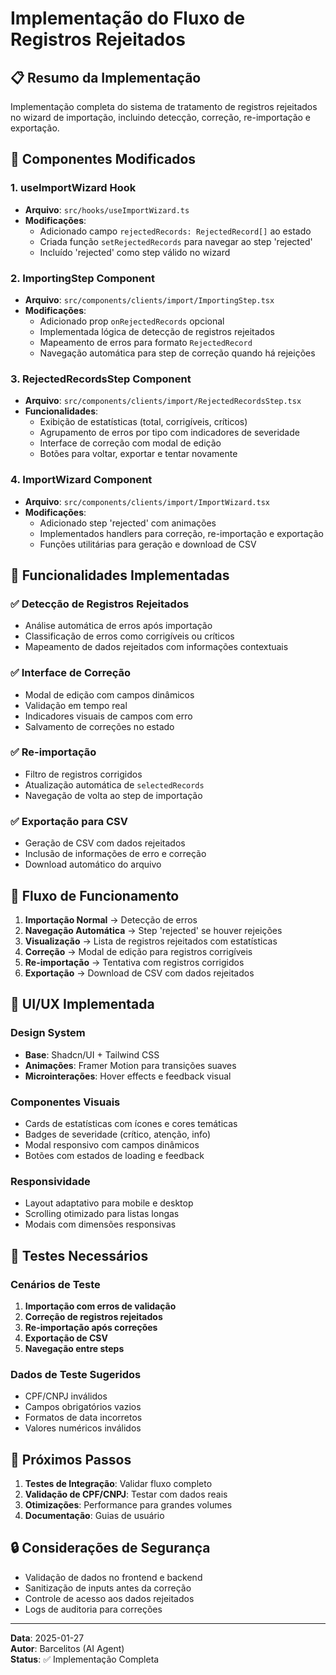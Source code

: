 # Implementação do Fluxo de Registros Rejeitados

## 📋 Resumo da Implementação

Implementação completa do sistema de tratamento de registros rejeitados no wizard de importação, incluindo detecção, correção, re-importação e exportação.

## 🔧 Componentes Modificados

### 1. useImportWizard Hook
- **Arquivo**: `src/hooks/useImportWizard.ts`
- **Modificações**:
  - Adicionado campo `rejectedRecords: RejectedRecord[]` ao estado
  - Criada função `setRejectedRecords` para navegar ao step 'rejected'
  - Incluído 'rejected' como step válido no wizard

### 2. ImportingStep Component
- **Arquivo**: `src/components/clients/import/ImportingStep.tsx`
- **Modificações**:
  - Adicionado prop `onRejectedRecords` opcional
  - Implementada lógica de detecção de registros rejeitados
  - Mapeamento de erros para formato `RejectedRecord`
  - Navegação automática para step de correção quando há rejeições

### 3. RejectedRecordsStep Component
- **Arquivo**: `src/components/clients/import/RejectedRecordsStep.tsx`
- **Funcionalidades**:
  - Exibição de estatísticas (total, corrigíveis, críticos)
  - Agrupamento de erros por tipo com indicadores de severidade
  - Interface de correção com modal de edição
  - Botões para voltar, exportar e tentar novamente

### 4. ImportWizard Component
- **Arquivo**: `src/components/clients/import/ImportWizard.tsx`
- **Modificações**:
  - Adicionado step 'rejected' com animações
  - Implementados handlers para correção, re-importação e exportação
  - Funções utilitárias para geração e download de CSV

## 🎯 Funcionalidades Implementadas

### ✅ Detecção de Registros Rejeitados
- Análise automática de erros após importação
- Classificação de erros como corrigíveis ou críticos
- Mapeamento de dados rejeitados com informações contextuais

### ✅ Interface de Correção
- Modal de edição com campos dinâmicos
- Validação em tempo real
- Indicadores visuais de campos com erro
- Salvamento de correções no estado

### ✅ Re-importação
- Filtro de registros corrigidos
- Atualização automática de `selectedRecords`
- Navegação de volta ao step de importação

### ✅ Exportação para CSV
- Geração de CSV com dados rejeitados
- Inclusão de informações de erro e correção
- Download automático do arquivo

## 🔄 Fluxo de Funcionamento

1. **Importação Normal** → Detecção de erros
2. **Navegação Automática** → Step 'rejected' se houver rejeições
3. **Visualização** → Lista de registros rejeitados com estatísticas
4. **Correção** → Modal de edição para registros corrigíveis
5. **Re-importação** → Tentativa com registros corrigidos
6. **Exportação** → Download de CSV com dados rejeitados

## 🎨 UI/UX Implementada

### Design System
- **Base**: Shadcn/UI + Tailwind CSS
- **Animações**: Framer Motion para transições suaves
- **Microinterações**: Hover effects e feedback visual

### Componentes Visuais
- Cards de estatísticas com ícones e cores temáticas
- Badges de severidade (crítico, atenção, info)
- Modal responsivo com campos dinâmicos
- Botões com estados de loading e feedback

### Responsividade
- Layout adaptativo para mobile e desktop
- Scrolling otimizado para listas longas
- Modais com dimensões responsivas

## 🧪 Testes Necessários

### Cenários de Teste
1. **Importação com erros de validação**
2. **Correção de registros rejeitados**
3. **Re-importação após correções**
4. **Exportação de CSV**
5. **Navegação entre steps**

### Dados de Teste Sugeridos
- CPF/CNPJ inválidos
- Campos obrigatórios vazios
- Formatos de data incorretos
- Valores numéricos inválidos

## 📝 Próximos Passos

1. **Testes de Integração**: Validar fluxo completo
2. **Validação de CPF/CNPJ**: Testar com dados reais
3. **Otimizações**: Performance para grandes volumes
4. **Documentação**: Guias de usuário

## 🔒 Considerações de Segurança

- Validação de dados no frontend e backend
- Sanitização de inputs antes da correção
- Controle de acesso aos dados rejeitados
- Logs de auditoria para correções

---

**Data**: 2025-01-27  
**Autor**: Barcelitos (AI Agent)  
**Status**: ✅ Implementação Completa
